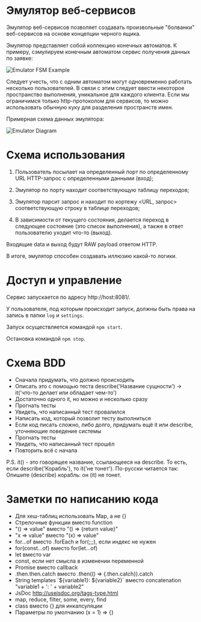 # Эмулятор веб-сервисов

Эмулятор веб-сервисов позволяет создавать произвольные "болванки" веб-сервисов на основе концепции черного ящика.

Эмулятор представляет собой коллекцию конечных автоматов. К примеру, сэмулируем конечным автоматом сервис получения данных по заявке:

![Emulator FSM Example](https://octodex.github.com/images/yaktocat.png)

Следует учесть, что с одним автоматом могут одновременно работать несколько пользователей. В связи с этим следует ввести некоторое пространство выполнения, уникальное для каждого клиента. Если мы ограничимся только http-протоколом для сервисов, то можно использовать обычную куку для разделения пространств имен.

Примерная схема данных эмулятора:

![Emulator Diagram](https://octodex.github.com/images/yaktocat.png)

# Схема использования

1. Пользователь посылает на определенный порт по определенному URL HTTP-запрос с определенными данными (вход);

1. Эмулятор по порту находит соответствующую таблицу переходов; 

1. Эмулятор парсит запрос и находит по кортежу <URL, запрос> соответствующую строку в таблице переходов; 

1. В зависимости от текущего состояния, делается переход в следующее состояние (это список выполнения), а также в ответ пользователю уходит что-то (выход). 

Входящие data и выход будут RAW payload ответом HTTP.

В итоге, эмулятор способен создавать иллюзию какой-то логики. 

# Доступ и управление

Сервис запускается по адресу http://host:8081/.

У пользователя, под которым происходит запуск, должны быть права на запись в папки `log` и `settings`.

Запуск осуществляется командой `npm start`.

Остановка командой `npm stop`.

# Схема BDD

* Сначала придумать, что должно происходить
* Описать это с помощью теста describe('Название сущности') -> it('что-то делает или обладает чем-то')
* Достаточно одного it, но можно и несколько сразу
* Прогнать тесты
* Увидеть, что написанный тест провалился
* Написать код, который позволит тесту выполниться
* Если код писать сложно, либо долго, придумать ещё it или describe, уточняющие поведение системы
* Прогнать тесты
* Увидеть, что написанный тест прошёл
* Повторить всё с начала

P.S. it() - это говорящее название, ссылающееся на describe.
То есть, если describe('Корабль'), то it('не тонет').
По-русски читается так: Опишите (describe) корабль: он (it) не тонет.

# Заметки по написанию кода

* Для хеш-таблиц использовать Map, а не {}
* Стрелочные функции вместо function
* "() => value" вместо "() => {return value}"
* "x => value" вместо "(x) => value"
* for...of вместо .forEach и for(;;;), если индекс не нужен
* for(const...of) вместо for(let...of)
* let вместо var
* const, если нет смысла в изменении переменной
* Promise вместо callback
* .then.then.catch вместо .then(() => {.then.catch}).catch
* String templates \`${variable1}: ${variable2}\` вместо concatenation "variable1 + ': ' + variable2"
* JsDoc http://usejsdoc.org/tags-type.html
* map, reduce, filter, some, every, find
* class вместо {} для инкапсуляции
* Параметры по умолчанию (x = 1) => {}
